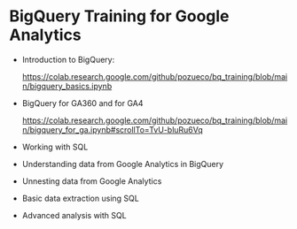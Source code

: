 # BigQuery Training for Google Analytics

* Introduction to BigQuery:

  https://colab.research.google.com/github/pozueco/bq_training/blob/main/bigquery_basics.ipynb

* BigQuery for GA360 and for GA4

  https://colab.research.google.com/github/pozueco/bq_training/blob/main/bigquery_for_ga.ipynb#scrollTo=TvU-bluRu6Vq

* Working with SQL

* Understanding data from Google Analytics in BigQuery

* Unnesting data from Google Analytics

* Basic data extraction using SQL

* Advanced analysis with SQL
